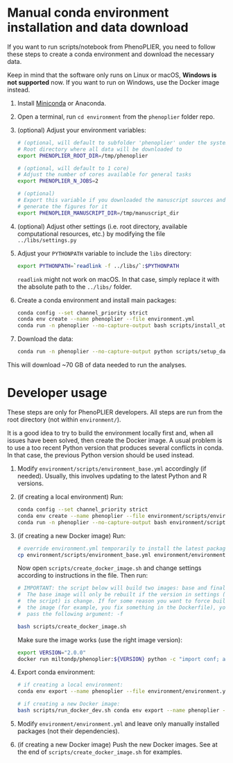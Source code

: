 # Manual conda environment installation and data download

If you want to run scripts/notebook from PhenoPLIER, you need to follow these
steps to create a conda environment and download the necessary data.

Keep in mind that the software only runs on Linux or macOS, **Windows is not
supported** now. If you want to run on Windows, use the Docker image instead.

1. Install [Miniconda](https://docs.conda.io/en/latest/miniconda.html) or Anaconda.

1. Open a terminal, run `cd environment` from the `phenoplier` folder repo.

1. (optional) Adjust your environment variables:

    ```bash
    # (optional, will default to subfolder 'phenoplier' under the system's temporary directory)
    # Root directory where all data will be downloaded to
    export PHENOPLIER_ROOT_DIR=/tmp/phenoplier

    # (optional, will default to 1 core)
    # Adjust the number of cores available for general tasks
    export PHENOPLIER_N_JOBS=2

    # (optional)
    # Export this variable if you downloaded the manuscript sources and want to
    # generate the figures for it
    export PHENOPLIER_MANUSCRIPT_DIR=/tmp/manuscript_dir
    ```

1. (optional) Adjust other settings (i.e. root directory, available computational
   resources, etc.) by modifying the file `../libs/settings.py`

1. Adjust your `PYTHONPATH` variable to include the `libs` directory:

    ```bash
    export PYTHONPATH=`readlink -f ../libs/`:$PYTHONPATH
    ```

    `readlink` might not work on macOS. In that case, simply replace it with
    the absolute path to the `../libs/` folder.

1. Create a conda environment and install main packages:

    ```bash
   conda config --set channel_priority strict
   conda env create --name phenoplier --file environment.yml
   conda run -n phenoplier --no-capture-output bash scripts/install_other_packages.sh
    ```
1. Download the data:

   ```bash
   conda run -n phenoplier --no-capture-output python scripts/setup_data.py
   ```

This will download ~70 GB of data needed to run the analyses.


# Developer usage

These steps are only for PhenoPLIER developers.
All steps are run from the root directory (not within `environment/`).

It is a good idea to try to build the environment locally first and, when all issues have been solved, then create the Docker image.
A usual problem is to use a too recent Python version that produces several conflicts in conda.
In that case, the previous Python version should be used instead.

1. Modify `environment/scripts/environment_base.yml` accordingly (if needed).
Usually, this involves updating to the latest Python and R versions.

1. (if creating a local environment) Run:
 
    ```bash
    conda config --set channel_priority strict
    conda env create --name phenoplier --file environment/scripts/environment_base.yml
    conda run -n phenoplier --no-capture-output bash environment/scripts/install_other_packages.sh
    ```

1. (if creating a new Docker image) Run:
    ```bash
    # override environment.yml temporarily to install the latest packages
    cp environment/scripts/environment_base.yml environment/environment.yml
    ```

    Now open `scripts/create_docker_image.sh` and change settings according to instructions in the file.
    Then run:

    ```bash
    # IMPORTANT: the script below will build two images: base and final.
    #  The base image will only be rebuilt if the version in settings (see
    #  the script) is change. If for some reason you want to force building the
    #  the image (for example, you fix something in the Dockerfile), you have to
    #  pass the following argument: -f

    bash scripts/create_docker_image.sh
    ```

    Make sure the image works (use the right image version):
    ```bash
    export VERSION="2.0.0"
    docker run miltondp/phenoplier:${VERSION} python -c "import conf; assert hasattr(conf, 'GENERAL')"
    ```

1. Export conda environment:

    ```bash
    # if creating a local environment:
    conda env export --name phenoplier --file environment/environment.yml

    # if creating a new Docker image:
    bash scripts/run_docker_dev.sh conda env export --name phenoplier --file environment/environment.yml
    ```

1. Modify `environment/environment.yml` and leave only manually installed packages (not their dependencies).

1. (if creating a new Docker image) Push the new Docker images.
See at the end of `scripts/create_docker_image.sh` for examples.

